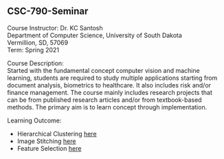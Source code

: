 ## CSC-790-Seminar

Course Instructor: Dr. KC Santosh<br>
Department of Computer Science, University of South Dakota<br>
Vermillion, SD, 57069<br>
Term: Spring 2021<br>

Course Description:<br>
Started with the fundamental concept computer vision and machine learning, students are required to study multiple applications starting from document analysis, biometrics to healthcare. It also includes risk and/or finance management. The course mainly includes research projects that can be from published research articles and/or from textbook-based methods. The primary aim is to learn concept through implementation.

Learning Outcome:<br>
- Hierarchical Clustering [here](/Hierarchical%20Clustering) <br>
- Image Stitching [here](/Image%20Stitching)<br>
- Feature Selection [here](Feature%20Selection)
